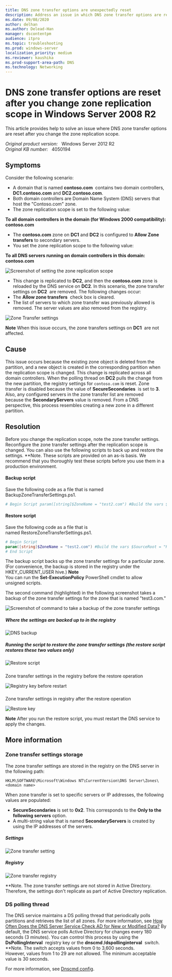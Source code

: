 ```yaml
---
title: DNS zone transfer options are unexpectedly reset
description: Address an issue in which DNS zone transfer options are reset after you change the zone replication scope.
ms.date: 09/08/2020
author: delhan
ms.author: Delead-Han
manager: dscontentpm
audience: itpro
ms.topic: troubleshooting
ms.prod: windows-server
localization_priority: medium
ms.reviewer: kaushika
ms.prod-support-area-path: DNS
ms.technology: Networking
---
```

# DNS zone transfer options are reset after you change zone replication scope in Windows Server 2008 R2

This article provides help to solve an issue where DNS zone transfer options are reset after you change the zone replication scope.

_Original product version:_ &nbsp; Windows Server 2012 R2  
_Original KB number:_ &nbsp; 4050194

## Symptoms

Consider the following scenario:
- A domain that is named **contoso.com**  contains two domain controllers, **DC1.contoso.com** and **DC2.contoso.com**.
- Both domain controllers are Domain Name System (DNS) servers that host the "Contoso.com" zone.
- The zone replication scope is set to the following value:

**To all domain controllers in the domain (for Windows 2000 compatibility): contoso.com**  
- The **contoso.com** zone on **DC1** and **DC2** is configured to **Allow Zone transfers** to secondary servers.
- You set the zone replication scope to the following value:

**To all DNS servers running on domain controllers in this domain: contoso.com**

![Screenshot of setting the zone replication scope](./media/dns-zone-transfer-options-reset/set-zone-replication-scope.png)

- This change is replicated to **DC2**, and then the **contoso.com** zone is reloaded by the DNS service on **DC2**.
 In this scenario, the zone transfer settings on **DC2**  are removed. The following changes occur: 
- The **Allow zone transfers**  check box is cleared.
- The list of servers to which zone transfer was previously allowed is removed. The server values are also removed from the registry.

![Zone Transfer settings](./media/dns-zone-transfer-options-reset/allow-zone-transfers-server-removed.png)

**Note** When this issue occurs, the zone transfers settings on **DC1**  are not affected.

## Cause

This issue occurs because the existing zone object is deleted from the partition, and a new object is created in the corresponding partition when the replication scope is changed. This change is replicated across all domain controllers. 
 When the polling thread on **DC2** pulls the change from the new partition, the registry settings for `contoso.com` is reset. Zone transfer is disabled because the value of **SecureSecondaries**  is set to **3**. Also, any configured servers in the zone transfer list are removed because the **SecondaryServers** value is removed. From a DNS perspective, this process resembles creating a new zone in a different partition. 

## Resolution

Before you change the replication scope, note the zone transfer settings. Reconfigure the zone transfer settings after the replication scope is changed.
 You can also use the following scripts to back up and restore the settings. 
 **Note. These scripts are provided on an as-is basis. We recommend that you thoroughly test these scripts before you use them in a production environment. 

#### Backup script

Save the following code as a file that is named BackupZoneTransferSettings.ps1. 

```powershell
# Begin Script param([string]$ZoneName = "test2.com") #Build the vars $TargetRoot = "HKCU:\DNSZoneConfigMigration\" $TargetKeyPath = $TargetRoot $SourceRoot = "HKLM:\Software\Microsoft\Windows Nt\CurrentVersion\DNS Server\Zones\" $SourceKeyPath = $SourceRoot + $ZoneName #Copy the Item #Check for the presence of the item Get-Item HKCU:\DNSZoneConfigMigration -ErrorAction SilentlyContinue >$null if($?) { "DNSZoneConfigMigration key present already!" } else { New-Item -Path HKCU:\DNSZoneConfigMigration -ErrorAction SilentlyContinue >$null } if($?) { Copy-Item -Path $SourceKeyPath -Destination $TargetKeyPath -ErrorAction SilentlyContinue >$null if($?) { "Key backed up in registry (Current User Hive) successfully!" } else { "Key Backup Failed.Error Code is " + $Error[0].Exception.Message } } else { "Unable to Create Backup Key.Error code is " + + $Error[0].Exception.Message + ".Exiting" } # End Script
```

#### Restore script

Save the following code as a file that is named RestoreZoneTransferSettings.ps1. 

```powershell
# Begin Script
param([string]$ZoneName = "test2.com") #Build the vars $SourceRoot = "HKCU:\DNSZoneConfigMigration\" $SourceKeyPath = $SourceRoot + $ZoneName $DestinationRoot = "HKLM:\Software\Microsoft\Windows Nt\CurrentVersion\DNS Server\Zones\" $DestinationKeyPath = $DestinationRoot + $ZoneName #Copy the ItemProperty Values Copy-ItemProperty -Path $SourceKeyPath -Destination $DestinationKeyPath -Name "SecureSecondaries" -ErrorAction SilentlyContinue >$null if($?) { "SecureSecondaries Value Successfully Restored for " + $ZoneName Copy-ItemProperty -Path $SourceKeyPath -Destination $DestinationKeyPath -Name "SecondaryServers" -ErrorAction SilentlyContinue >$null if($?) { "SecondaryServers Value Successfully Restored for " + $ZoneName "Restore Successful! Deleting the backup" Remove-Item -Path $SourceKeyPath if(-Not $?) { "Unable to Delete Backup Key. Delete Manually. Error :" + $Error[0].Exception.Message } } else { "Failed to restore SecondaryServers value. " + $Error[0].Exception.Message } } else { "Failed to restore SecureSecondaries value. " + $Error[0].Exception.Message }
# End Script
```

The backup script backs up the zone transfer settings for a particular zone. (For convenience, the backup is stored in the registry under the HKEY_CURRENT_USER hive.) 
 **Note**  
 You can run the **Set-ExecutionPolicy** PowerShell cmdlet to allow unsigned scripts. 

The second command (highlighted) in the following screenshot takes a backup of the zone transfer settings for the zone that is named "test3.com."

![Screenshot of command to take a backup of the zone transfer settings](./media/dns-zone-transfer-options-reset/command-to-backup-zone-transfer-setting.png)

##### Where the settings are backed up to in the registry

![DNS backup](./media/dns-zone-transfer-options-reset/settings-backed-up-in-resgitry.png)

##### Running the script to restore the zone transfer settings (the restore script restores these two values only)

![Restore script](./media/dns-zone-transfer-options-reset/script-to-restore-zone-transfer-setting.png)

##### 
Zone transfer settings in the registry before the restore operation 

![Registry key before restart](./media/dns-zone-transfer-options-reset/settings-in-registry-before-restore.png)

##### 
Zone transfer settings in registry after the restore operation 

![Restore key](./media/dns-zone-transfer-options-reset/settings-in-registry-after-restore.png)

**Note** After you run the restore script, you must restart the DNS service to apply the changes.

## More information

### Zone transfer settings storage

The zone transfer settings are stored in the registry on the DNS server in the following path:

`HKLM\SOFTWARE\Microsoft\Windows NT\CurrentVersion\DNS Server\Zones\<domain name>`

 When zone transfer is set to specific servers or IP addresses, the following values are populated: 
- **SecureSecondaries** is set to **0x2**. This corresponds to the **Only to the following servers** option. 
- A multi-string value that is named **SecondaryServers** is created by using the IP addresses of the servers. 

##### Settings

![Zone transfer setting](./media/dns-zone-transfer-options-reset/zone-transfer-setting-storage.png)

##### Registry

![Zone transfer registry](./media/dns-zone-transfer-options-reset/zone-transfer-setting-storage-in-registry.png)

 **Note. The zone transfer settings are not stored in Active Directory. Therefore, the settings don't replicate as part of Active Directory replication. 

### DS polling thread

The DNS service maintains a DS polling thread that periodically polls partitions and retrieves the list of all zones. For more information, see [How Often Does the DNS Server Service Check AD for New or Modified Data?](https://blogs.technet.microsoft.com/askpfeplat/2013/03/22/mailbag-how-often-does-the-dns-server-service-check-ad-for-new-or-modified-data/) 
 By default, the DNS service polls Active Directory for changes every 180 seconds (3 minutes). You can control this process by using the **DsPollingInterval**  registry key or the **dnscmd /dspollinginterval**  switch. 
 **Note. The switch accepts values from 0 to 3,600 seconds. However, values from 1 to 29 are not allowed. The minimum acceptable value is 30 seconds. 

For more information, see [Dnscmd config](https://technet.microsoft.com/library/cc756116%28v=WS.10%29.aspx#BKMK_3).
